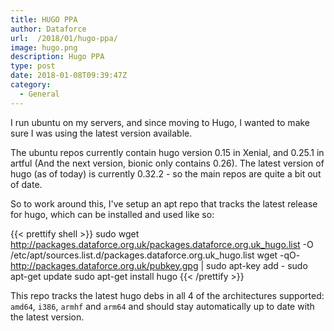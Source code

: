 ```yaml
---
title: HUGO PPA
author: Dataforce
url:  /2018/01/hugo-ppa/
image: hugo.png
description: Hugo PPA
type: post
date: 2018-01-08T09:39:47Z
category:
  - General
---
```


I run ubuntu on my servers, and since moving to Hugo, I wanted to make sure I was using the latest version available.

The ubuntu repos currently contain hugo version 0.15 in Xenial, and 0.25.1 in artful (And the next version, bionic only contains 0.26). The latest version of hugo (as of today) is currently 0.32.2 - so the main repos are quite a bit out of date.

So to work around this, I've setup an apt repo that tracks the latest release for hugo, which can be installed and used like so:

{{< prettify shell >}}
sudo wget http://packages.dataforce.org.uk/packages.dataforce.org.uk_hugo.list -O /etc/apt/sources.list.d/packages.dataforce.org.uk_hugo.list
wget -qO- http://packages.dataforce.org.uk/pubkey.gpg | sudo apt-key add -
sudo apt-get update
sudo apt-get install hugo
{{< /prettify >}}

This repo tracks the latest hugo debs in all 4 of the architectures supported: `amd64`, `i386`, `armhf` and `arm64` and should stay automatically up to date with the latest version.
